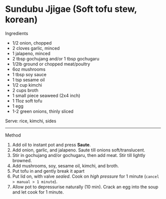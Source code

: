 # Sundubu Jjigae (Soft tofu stew, korean)

Ingredients

-   1/2 onion, chopped
-   2 cloves garlic, minced
-   1 jalapeno, minced
-   2 tbsp gochujang and/or 1 tbsp gochugaru
-   1/2lb ground or chopped meat/poultry
-   6oz mushrooms
-   1 tbsp soy sauce
-   1 tsp sesame oil
-   1/2 cup kimchi
-   2 cups broth
-   1 small piece seaweed (2x4 inch)
-   1 11oz soft tofu
-   1 egg
-   1-2 green onions, thinly sliced

Serve: rice, kimchi, sides

--------------------------------------------------------------------------------

Method

1.  Add oil to instant pot and press **Saute**.
2.  Add onion, garlic, and jalapeno. Saute till onions soft/translucent.
3.  Stir in gochujang and/or gochugaru, then add meat. Stir till lightly
    browned.
4.  Add mushrooms, soy, sesame oil, kimchi, and broth.
5.  Put tofu in and gently break it apart
6.  Put lid on, with valve *sealed*. Cook on *high pressure* for 1 minute
    (`cancel > manual > 1 minute`).
7.  Allow pot to depressurise naturally (10 min). Crack an egg into the soup and
    let cook for 1 minute.

